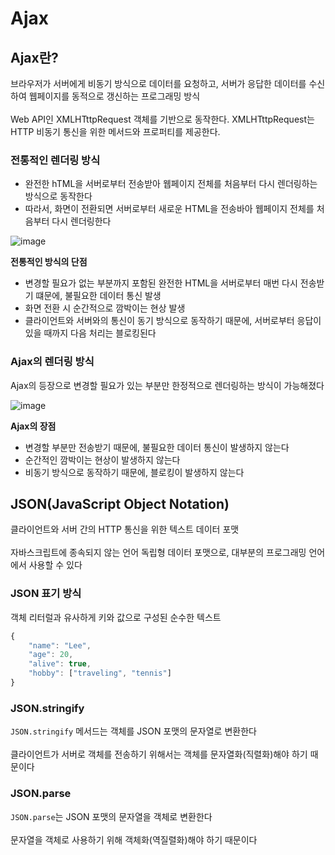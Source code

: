 # Ajax

## Ajax란?

브라우저가 서버에게 비동기 방식으로 데이터를 요청하고, 서버가 응답한 데이터를 수신하여 웹페이지를 동적으로 갱신하는 프로그래밍 방식
<br><br>
Web API인 XMLHTttpRequest 객체를 기반으로 동작한다. XMLHTttpRequest는 HTTP 비동기 통신을 위한 메서드와 프로퍼티를 제공한다.

### 전통적인 렌더링 방식

-   완전한 hTML을 서버로부터 전송받아 웹페이지 전체를 처음부터 다시 렌더링하는 방식으로 동작한다
-   따라서, 화면이 전환되면 서버로부터 새로운 HTML을 전송바아 웹페이지 전체를 처음부터 다시 렌더링한다

![image](https://github.com/namu56/modern-javascript-study/assets/107787137/ac53a99d-28e4-4aa3-9448-e91efa8bbcf5)

**전통적인 방식의 단점**

-   변경할 필요가 없는 부분까지 포함된 완전한 HTML을 서버로부터 매번 다시 전송받기 떄문에, 불필요한 데이터 통신 발생
-   화면 전환 시 순간적으로 깜박이는 현상 발생
-   클라이언트와 서버와의 통신이 동기 방식으로 동작하기 때문에, 서버로부터 응답이 있을 때까지 다음 처리는 블로킹된다

### Ajax의 렌더링 방식

Ajax의 등장으로 변경할 필요가 있는 부분만 한정적으로 렌더링하는 방식이 가능해졌다

![image](https://github.com/namu56/modern-javascript-study/assets/107787137/0b9c2cab-66e9-496d-8046-6578b8edeabd)

**Ajax의 장점**

-   변경할 부분만 전송받기 때문에, 불필요한 데이터 통신이 발생하지 않는다
-   순간적인 깜박이는 현상이 발생하지 않는다
-   비동기 방식으로 동작하기 때문에, 블로킹이 발생하지 않는다

## JSON(JavaScript Object Notation)

클라이언트와 서버 간의 HTTP 통신을 위한 텍스트 데이터 포맷
<br><br>
자바스크립트에 종속되지 않는 언어 독립형 데이터 포맷으로, 대부분의 프로그래밍 언어에서 사용할 수 있다

### JSON 표기 방식

객체 리터럴과 유사하게 키와 값으로 구성된 순수한 텍스트

```js
{
    "name": "Lee",
    "age": 20,
    "alive": true,
    "hobby": ["traveling", "tennis"]
}
```

### JSON.stringify

`JSON.stringify` 메서드는 객체를 JSON 포맷의 문자열로 변환한다
<br><br>
클라이언트가 서버로 객체를 전송하기 위해서는 객체를 문자열화(직렬화)해야 하기 때문이다

### JSON.parse

`JSON.parse`는 JSON 포맷의 문자열을 객체로 변환한다
<br><br>
문자열을 객체로 사용하기 위해 객체화(역질렬화)해야 하기 때문이다
